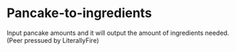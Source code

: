 # Pancake-to-ingredients
Input pancake amounts and it will output the amount of ingredients needed. (Peer pressued by LiterallyFire)
